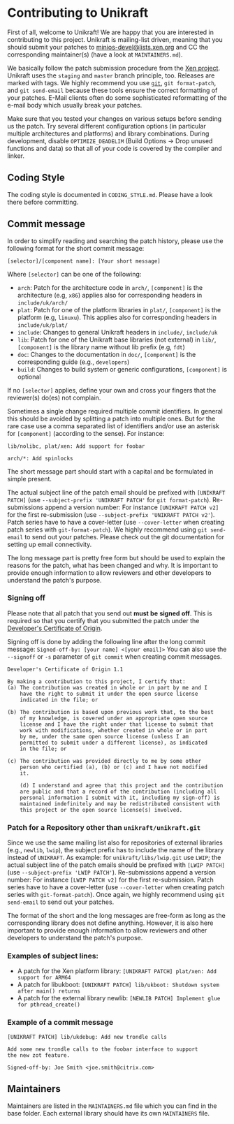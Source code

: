 Contributing to Unikraft
=======================

First of all, welcome to Unikraft! We are happy that you are interested
in contributing to this project. Unikraft is mailing-list driven,
meaning that you should submit your patches to
<minios-devel@lists.xen.org> and CC the corresponding maintainer(s)
(have a look at `MAINTAINERS.md`).

We basically follow the patch submission procedure from the [Xen
project](https://wiki.xenproject.org/wiki/Submitting_Xen_Project_Patches).
Unikraft uses the `staging` and `master` branch principle,
too. Releases are marked with tags. We highly recommend you use
[`git`](http://git-scm.com/), `git format-patch`, and `git send-email`
because these tools ensure the correct formatting of your
patches. E-Mail clients often do some sophisticated reformatting of
the e-mail body which usually break your patches.

Make sure that you tested your changes on various setups before
sending us the patch. Try several different configuration options (in particular
multiple architectures and platforms) and library combinations. During
development, disable `OPTIMIZE_DEADELIM`
(Build Options -> Drop unused functions and data)
so that all of your code is covered by the compiler and linker.


Coding Style
------------

The coding style is documented in `CODING_STYLE.md`. Please have a
look there before committing.


Commit message
--------------

In order to simplify reading and searching the patch history, please
use the following format for the short commit message:

	[selector]/[component name]: [Your short message]

Where `[selector]` can be one of the following:

* `arch`: Patch for the architecture code in `arch/`,
          `[component]` is the architecture (e.g, `x86`)
          applies also for corresponding headers in `include/uk/arch/`
* `plat`: Patch for one of the platform libraries in `plat/`,
          `[component]` is the platform (e.g, `linuxu`). This
          applies also for corresponding headers in `include/uk/plat/`
* `include`: Changes to general Unikraft headers in `include/`, `include/uk`
* `lib`: Patch for one of the Unikraft base libraries (not external) in `lib/`,
          `[component]` is the library name without lib prefix (e.g, `fdt`)
* `doc`: Changes to the documentation in `doc/`,
         `[component]` is the corresponding guide (e.g., `developers`)
* `build`: Changes to build system or generic configurations,
           `[component]` is optional

If no `[selector]` applies, define your own and cross your fingers that the
reviewer(s) do(es) not complain.

Sometimes a single change required multiple commit identifiers. In general this
should be avoided by splitting a patch into multiple ones. But for the rare
case use a comma separated list of identifiers and/or use an asterisk for
`[component]` (according to the sense). For instance:

	lib/nolibc, plat/xen: Add support for foobar

	arch/*: Add spinlocks

The short message part should start with a capital and be formulated in simple
present.

The actual subject line of the patch email should be prefixed with
`[UNIKRAFT PATCH]` (use `--subject-prefix 'UNIKRAFT PATCH'` for
`git format-patch`). Re-submissions append a version number:
For instance `[UNIKRAFT PATCH v2]` for the first re-submission (use
`--subject-prefix 'UNIKRAFT PATCH v2'`). Patch series have to have a
cover-letter (use `--cover-letter` when creating patch series with
`git-format-patch`). We highly recommend using `git send-email`
to send out your patches. Please check out the git documentation for setting
up email connectivity.

The long message part is pretty free form but should be used to
explain the reasons for the patch, what has been changed and why. It
is important to provide enough information to allow reviewers and other
developers to understand the patch's purpose.

### Signing off

Please note that all patch that you send out __must__ __be__
__signed__ __off__.  This is required so that you certify that you
submitted the patch under the [Developer's Certificate of
Origin](https://www.kernel.org/doc/html/latest/process/submitting-patches.html#developer-s-certificate-of-origin-1-1).

Signing off is done by adding the following line after the long commit message:
 `Signed-off-by: [your name] <[your email]>`
You can also use the `--signoff` or `-s`  parameter of `git commit` when
creating commit messages.

	Developer's Certificate of Origin 1.1

	By making a contribution to this project, I certify that:
	(a) The contribution was created in whole or in part by me and I
	    have the right to submit it under the open source license
	    indicated in the file; or

	(b) The contribution is based upon previous work that, to the best
	    of my knowledge, is covered under an appropriate open source
	    license and I have the right under that license to submit that
	    work with modifications, whether created in whole or in part
	    by me, under the same open source license (unless I am
	    permitted to submit under a different license), as indicated
	    in the file; or

	(c) The contribution was provided directly to me by some other
	    person who certified (a), (b) or (c) and I have not modified
	    it.

        (d) I understand and agree that this project and the contribution
	    are public and that a record of the contribution (including all
	    personal information I submit with it, including my sign-off) is
	    maintained indefinitely and may be redistributed consistent with
	    this project or the open source license(s) involved.

### Patch for a Repository other than `unikraft/unikraft.git`

Since we use the same mailing list also for repositories of external libraries
(e.g., `newlib`, `lwip`), the subject prefix has to include the name of the
library instead of `UNIKRAFT`. As example: for `unikraft/libs/lwip.git`
use `LWIP`; the actual subject line of the patch emails should be prefixed with
`[LWIP PATCH]` (use `--subject-prefix 'LWIP PATCH'`). Re-submissions append
a version number: For instance `[LWIP PATCH v2]` for the first re-submission.
Patch series have to have a cover-letter (use `--cover-letter` when creating
patch series with `git-format-patch`). Once again, we highly recommend using
`git send-email` to send out your patches.

The format of the short and the long messages are free-form as long as the
corresponding library does not define anything. However, it is also here
important to provide enough information to allow reviewers and other developers
to understand the patch's purpose.

### Examples of subject lines:
- A patch for the Xen platform library:
  `[UNIKRAFT PATCH] plat/xen: Add support for ARM64`
- A patch for libukboot:
  `[UNIKRAFT PATCH] lib/ukboot: Shutdown system after main() returns`
- A patch for the external library newlib:
  `[NEWLIB PATCH] Implement glue for pthread_create()`

### Example of a commit message

	[UNIKRAFT PATCH] lib/ukdebug: Add new trondle calls

	Add some new trondle calls to the foobar interface to support
	the new zot feature.

	Signed-off-by: Joe Smith <joe.smith@citrix.com>


Maintainers
-----------

Maintainers are listed in the `MAINTAINERS.md` file which you can find in the
base folder. Each external library should have its own `MAINTAINERS` file.
